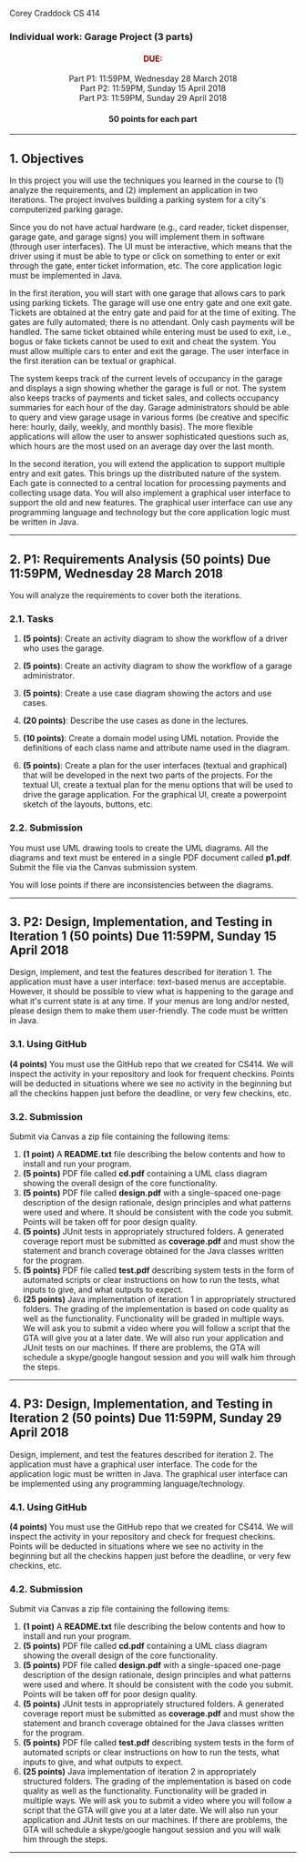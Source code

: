 Corey Craddock
CS 414

### Individual work: Garage Project (3 parts)

<center>

#### <font color="DARKRED">DUE:</font>  
Part P1: 11:59PM, Wednesday 28 March 2018  
Part P2: 11:59PM, Sunday 15 April 2018  
Part P3: 11:59PM, Sunday 29 April 2018

#### 50 points for each part

</center>

* * *

## 1\. Objectives

In this project you will use the techniques you learned in the course to (1) analyze the requirements, and (2) implement an application in two iterations. The project involves building a parking system for a city's computerized parking garage.

Since you do not have actual hardware (e.g., card reader, ticket dispenser, garage gate, and garage signs) you will implement them in software (through user interfaces). The UI must be interactive, which means that the driver using it must be able to type or click on something to enter or exit through the gate, enter ticket information, etc. The core application logic must be implemented in Java.

In the first iteration, you will start with one garage that allows cars to park using parking tickets. The garage will use one entry gate and one exit gate. Tickets are obtained at the entry gate and paid for at the time of exiting. The gates are fully automated; there is no attendant. Only cash payments will be handled. The same ticket obtained while entering must be used to exit, i.e., bogus or fake tickets cannot be used to exit and cheat the system. You must allow multiple cars to enter and exit the garage. The user interface in the first iteration can be textual or graphical.

The system keeps track of the current levels of occupancy in the garage and displays a sign showing whether the garage is full or not. The system also keeps tracks of payments and ticket sales, and collects occupancy summaries for each hour of the day. Garage administrators should be able to query and view garage usage in various forms (be creative and specific here: hourly, daily, weekly, and monthly basis). The more flexible applications will allow the user to answer sophisticated questions such as, which hours are the most used on an average day over the last month.

In the second iteration, you will extend the application to support multiple entry and exit gates. This brings up the distributed nature of the system. Each gate is connected to a central location for processing payments and collecting usage data. You will also implement a graphical user interface to support the old and new features. The graphical user interface can use any programming language and technology but the core application logic must be written in Java.

* * *

## 2\. P1: Requirements Analysis (50 points) Due 11:59PM, Wednesday 28 March 2018

You will analyze the requirements to cover both the iterations.

### 2.1\. Tasks

1.  **(5 points)**: Create an activity diagram to show the workflow of a driver who uses the garage.

2.  **(5 points)**: Create an activity diagram to show the workflow of a garage administrator.

3.  **(5 points)**: Create a use case diagram showing the actors and use cases.

4.  **(20 points)**: Describe the use cases as done in the lectures.

5.  **(10 points)**: Create a domain model using UML notation. Provide the definitions of each class name and attribute name used in the diagram.

6.  **(5 points)**: Create a plan for the user interfaces (textual and graphical) that will be developed in the next two parts of the projects. For the textual UI, create a textual plan for the menu options that will be used to drive the garage application. For the graphical UI, create a powerpoint sketch of the layouts, buttons, etc.

### 2.2\. Submission

You must use UML drawing tools to create the UML diagrams. All the diagrams and text must be entered in a single PDF document called **p1.pdf**. Submit the file via the Canvas submission system.

You will lose points if there are inconsistencies between the diagrams.

* * *

## 3\. P2: Design, Implementation, and Testing in Iteration 1 (50 points) Due 11:59PM, Sunday 15 April 2018

Design, implement, and test the features described for iteration 1\. The application must have a user interface: text-based menus are acceptable. However, it should be possible to view what is happening to the garage and what it's current state is at any time. If your menus are long and/or nested, please design them to make them user-friendly. The code must be written in Java.

### 3.1\. Using GitHub

**(4 points)** You must use the GitHub repo that we created for CS414\. We will inspect the activity in your repository and look for frequent checkins. Points will be deducted in situations where we see no activity in the beginning but all the checkins happen just before the deadline, or very few checkins, etc.

### 3.2\. Submission

Submit via Canvas a zip file containing the following items:

1.  **(1 point)** A **README.txt** file describing the below contents and how to install and run your program.
2.  **(5 points)** PDF file called **cd.pdf** containing a UML class diagram showing the overall design of the core functionality.
3.  **(5 points)** PDF file called **design.pdf** with a single-spaced one-page description of the design rationale, design principles and what patterns were used and where. It should be consistent with the code you submit. Points will be taken off for poor design quality.
4.  **(5 points)** JUnit tests in appropriately structured folders. A generated coverage report must be submitted as **coverage.pdf** and must show the statement and branch coverage obtained for the Java classes written for the program.
5.  **(5 points)** PDF file called **test.pdf** describing system tests in the form of automated scripts or clear instructions on how to run the tests, what inputs to give, and what outputs to expect.
6.  **(25 points)** Java implementation of iteration 1 in appropriately structured folders. The grading of the implementation is based on code quality as well as the functionality. Functionality will be graded in multiple ways. We will ask you to submit a video where you will follow a script that the GTA will give you at a later date. We will also run your application and JUnit tests on our machines. If there are problems, the GTA will schedule a skype/google hangout session and you will walk him through the steps.

* * *

## 4\. P3: Design, Implementation, and Testing in Iteration 2 (50 points) Due 11:59PM, Sunday 29 April 2018

Design, implement, and test the features described for iteration 2\. The application must have a graphical user interface. The code for the application logic must be written in Java. The graphical user interface can be implemented using any programming language/technology.

### 4.1\. Using GitHub

**(4 points)** You must use the GitHub repo that we created for CS414\. We will inspect the activity in your repository and check for frequest checkins. Points will be deducted in situations where we see no activity in the beginning but all the checkins happen just before the deadline, or very few checkins, etc.

### 4.2\. Submission

Submit via Canvas a zip file containing the following items:

1.  **(1 point)** A **README.txt** file describing the below contents and how to install and run your program.
2.  **(5 points)** PDF file called **cd.pdf** containing a UML class diagram showing the overall design of the core functionality.
3.  **(5 points)** PDF file called **design.pdf** with a single-spaced one-page description of the design rationale, design principles and what patterns were used and where. It should be consistent with the code you submit. Points will be taken off for poor design quality.
4.  **(5 points)** JUnit tests in appropriately structured folders. A generated coverage report must be submitted as **coverage.pdf** and must show the statement and branch coverage obtained for the Java classes written for the program.
5.  **(5 points)** PDF file called **test.pdf** describing system tests in the form of automated scripts or clear instructions on how to run the tests, what inputs to give, and what outputs to expect.
6.  **(25 points)** Java implementation of iteration 2 in appropriately structured folders. The grading of the implementation is based on code quality as well as the functionality. Functionality will be graded in multiple ways. We will ask you to submit a video where you will follow a script that the GTA will give you at a later date. We will also run your application and JUnit tests on our machines. If there are problems, the GTA will schedule a skype/google hangout session and you will walk him through the steps.

* * *

